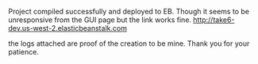 Project compiled successfully and deployed to EB. Though it seems to be unresponsive from the GUI page but the link works fine.
http://take6-dev.us-west-2.elasticbeanstalk.com

the logs attached are proof of the creation to be mine. 
Thank you for your patience. 